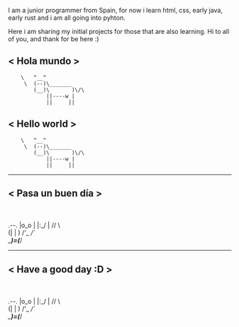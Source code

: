I am a junior programmer from Spain, for now i learn html, css, early java, early rust and i am all going into pyhton.

Here i am sharing my initial projects for those that are also learning. Hi to all of you, and thank for be here :)

< Hola mundo >
 ------------
        \   ^__^
         \  (--)\_______
            (__)\       )\/\
                ||----w |
                ||     ||     
< Hello world >
 -------------
        \   ^__^
         \  (--)\_______
            (__)\       )\/\
                ||----w |
                ||     ||
 __________________
< Pasa un buen día >
 ------------------
   \
    \
        .--.
       |o_o |
       |:_/ |
      //   \ \
     (|     | )
    /'\_   _/`\
    \___)=(___/
 ____________________
< Have a good day :D >
 --------------------
   \
    \
        .--.
       |o_o |
       |:_/ |
      //   \ \
     (|     | )
    /'\_   _/`\
    \___)=(___/
